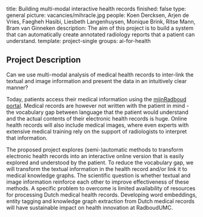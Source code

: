 title: Building multi-modal interactive health records
finished: false
type: general
picture: vacancies/mihracle.jpg
people: Koen Dercksen, Arjen de Vries, Faegheh Hasibi, Liesbeth Langenhuysen, Monique Brink, Ritse Mann, Bram van Ginneken 
description: The aim of this project is to build a system that can automatically create annotated radiology reports that a patient can understand.
template: project-single
groups: ai-for-health

## Project Description

Can we use multi-modal analysis of medical health records to inter-link the textual and image information and present the data in an intuitively clear manner?

Today, patients access their medical information using the [mijnRadboud portal](https://www.radboudumc.nl/en/patient-care/mijnradboud). Medical records are however not written with the patient in mind - the vocabulary gap between language that the patient would understand and the actual contents of their electronic health records is huge. Online health records will also include medical images, where even experts with extensive medical training rely on the support of radiologists to interpret that information. 

The proposed project explores (semi-)automatic methods to transform electronic health records into an interactive online version that is easily explored and understood by the patient. To reduce the vocabulary gap, we will transform the textual information in the health record and/or link it to medical knowledge graphs. The scientific question is whether textual and image information reinforce each other to improve effectiveness of these methods. A specific problem to overcome is limited availability of resources for processing Dutch medical health records. Developing word embeddings, entity tagging and knowledge graph extraction from Dutch medical records will have sustainable impact on health innovation at RadboudUMC.
